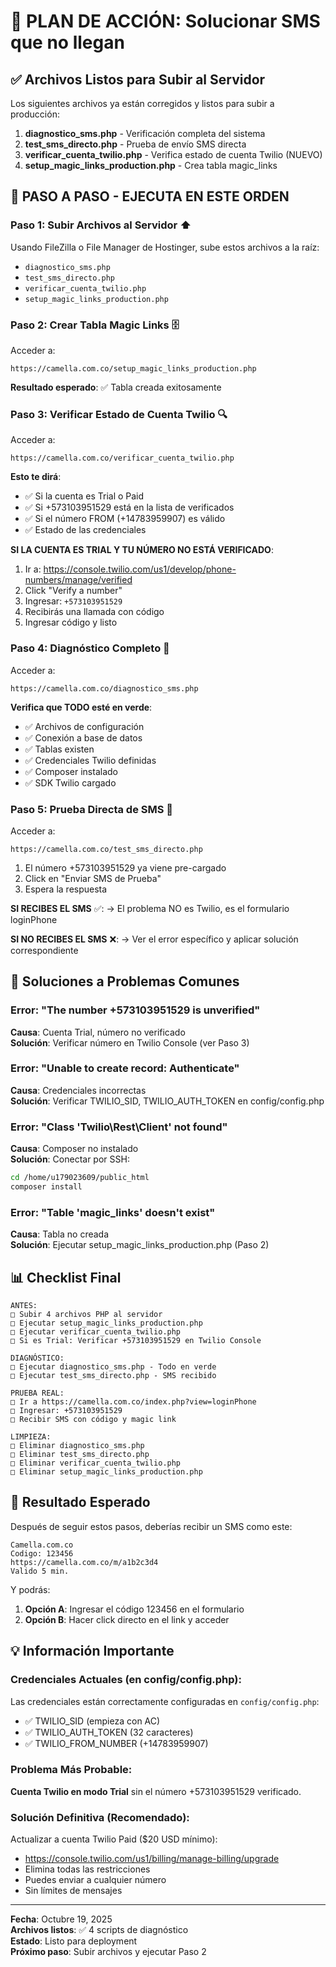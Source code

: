 # 🎯 PLAN DE ACCIÓN: Solucionar SMS que no llegan

## ✅ Archivos Listos para Subir al Servidor

Los siguientes archivos ya están corregidos y listos para subir a producción:

1. **diagnostico_sms.php** - Verificación completa del sistema
2. **test_sms_directo.php** - Prueba de envío SMS directa
3. **verificar_cuenta_twilio.php** - Verifica estado de cuenta Twilio (NUEVO)
4. **setup_magic_links_production.php** - Crea tabla magic_links

## 📝 PASO A PASO - EJECUTA EN ESTE ORDEN

### Paso 1: Subir Archivos al Servidor ⬆️

Usando FileZilla o File Manager de Hostinger, sube estos archivos a la raíz:
- `diagnostico_sms.php`
- `test_sms_directo.php`
- `verificar_cuenta_twilio.php`
- `setup_magic_links_production.php`

### Paso 2: Crear Tabla Magic Links 🗄️

Acceder a:
```
https://camella.com.co/setup_magic_links_production.php
```

**Resultado esperado**: ✅ Tabla creada exitosamente

### Paso 3: Verificar Estado de Cuenta Twilio 🔍

Acceder a:
```
https://camella.com.co/verificar_cuenta_twilio.php
```

**Esto te dirá**:
- ✅ Si la cuenta es Trial o Paid
- ✅ Si +573103951529 está en la lista de verificados
- ✅ Si el número FROM (+14783959907) es válido
- ✅ Estado de las credenciales

**SI LA CUENTA ES TRIAL Y TU NÚMERO NO ESTÁ VERIFICADO**:
1. Ir a: https://console.twilio.com/us1/develop/phone-numbers/manage/verified
2. Click "Verify a number"
3. Ingresar: `+573103951529`
4. Recibirás una llamada con código
5. Ingresar código y listo

### Paso 4: Diagnóstico Completo 🧪

Acceder a:
```
https://camella.com.co/diagnostico_sms.php
```

**Verifica que TODO esté en verde**:
- ✅ Archivos de configuración
- ✅ Conexión a base de datos
- ✅ Tablas existen
- ✅ Credenciales Twilio definidas
- ✅ Composer instalado
- ✅ SDK Twilio cargado

### Paso 5: Prueba Directa de SMS 📱

Acceder a:
```
https://camella.com.co/test_sms_directo.php
```

1. El número +573103951529 ya viene pre-cargado
2. Click en "Enviar SMS de Prueba"
3. Espera la respuesta

**SI RECIBES EL SMS** ✅:
→ El problema NO es Twilio, es el formulario loginPhone

**SI NO RECIBES EL SMS** ❌:
→ Ver el error específico y aplicar solución correspondiente

## 🔧 Soluciones a Problemas Comunes

### Error: "The number +573103951529 is unverified"
**Causa**: Cuenta Trial, número no verificado  
**Solución**: Verificar número en Twilio Console (ver Paso 3)

### Error: "Unable to create record: Authenticate"
**Causa**: Credenciales incorrectas  
**Solución**: Verificar TWILIO_SID, TWILIO_AUTH_TOKEN en config/config.php

### Error: "Class 'Twilio\Rest\Client' not found"
**Causa**: Composer no instalado  
**Solución**: Conectar por SSH:
```bash
cd /home/u179023609/public_html
composer install
```

### Error: "Table 'magic_links' doesn't exist"
**Causa**: Tabla no creada  
**Solución**: Ejecutar setup_magic_links_production.php (Paso 2)

## 📊 Checklist Final

```
ANTES:
□ Subir 4 archivos PHP al servidor
□ Ejecutar setup_magic_links_production.php
□ Ejecutar verificar_cuenta_twilio.php
□ Si es Trial: Verificar +573103951529 en Twilio Console

DIAGNÓSTICO:
□ Ejecutar diagnostico_sms.php - Todo en verde
□ Ejecutar test_sms_directo.php - SMS recibido

PRUEBA REAL:
□ Ir a https://camella.com.co/index.php?view=loginPhone
□ Ingresar: +573103951529
□ Recibir SMS con código y magic link

LIMPIEZA:
□ Eliminar diagnostico_sms.php
□ Eliminar test_sms_directo.php
□ Eliminar verificar_cuenta_twilio.php
□ Eliminar setup_magic_links_production.php
```

## 🎯 Resultado Esperado

Después de seguir estos pasos, deberías recibir un SMS como este:

```
Camella.com.co
Codigo: 123456
https://camella.com.co/m/a1b2c3d4
Valido 5 min.
```

Y podrás:
1. **Opción A**: Ingresar el código 123456 en el formulario
2. **Opción B**: Hacer click directo en el link y acceder

## 💡 Información Importante

### Credenciales Actuales (en config/config.php):
Las credenciales están correctamente configuradas en `config/config.php`:
- ✅ TWILIO_SID (empieza con AC)
- ✅ TWILIO_AUTH_TOKEN (32 caracteres)
- ✅ TWILIO_FROM_NUMBER (+14783959907)

### Problema Más Probable:
**Cuenta Twilio en modo Trial** sin el número +573103951529 verificado.

### Solución Definitiva (Recomendado):
Actualizar a cuenta Twilio Paid ($20 USD mínimo):
- https://console.twilio.com/us1/billing/manage-billing/upgrade
- Elimina todas las restricciones
- Puedes enviar a cualquier número
- Sin límites de mensajes

---

**Fecha**: Octubre 19, 2025  
**Archivos listos**: ✅ 4 scripts de diagnóstico  
**Estado**: Listo para deployment  
**Próximo paso**: Subir archivos y ejecutar Paso 2
